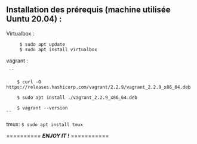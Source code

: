 ##   Installation des prérequis (machine utilisée Uuntu 20.04) : 

Virtualbox :

     
         $ sudo apt update          
         $ sudo apt install virtualbox
     

vagrant :

     ``  
     
        $ curl -O https://releases.hashicorp.com/vagrant/2.2.9/vagrant_2.2.9_x86_64.deb 
        
        $ sudo apt install ./vagrant_2.2.9_x86_64.deb  
        
        $ vagrant --version
    ``

tmux:
    ``
        $ sudo apt install tmux
    ``


==========  ***ENJOY IT !***  ===========
